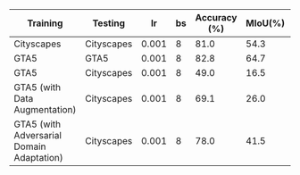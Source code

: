 | Training | Testing| lr | bs |Accuracy (%) | MIoU(%) | Training Time |
|----------|----------|----------|----------|----------|----------|----------|
| Cityscapes | Cityscapes | 0.001 | 8 | 81.0 | 54.3 | 03:03|
| GTA5 | GTA5 | 0.001 | 8 | 82.8 | 64.7 | 2:43 |
| GTA5 | Cityscapes | 0.001 | 8 | 49.0 | 16.5 |-|
| GTA5 (with Data Augmentation) | Cityscapes | 0.001 | 8 |69.1  | 26.0 | 2:59 | 
| GTA5 (with Adversarial Domain Adaptation) | Cityscapes | 0.001 | 8 |78.0  | 41.5 | 5:15| 
